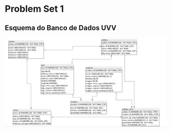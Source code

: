 # Problem Set 1
## Esquema do Banco de Dados UVV

![Esquema do banco de dados uvv:](esquema_si1n_202307576_postgresql.jpg)
